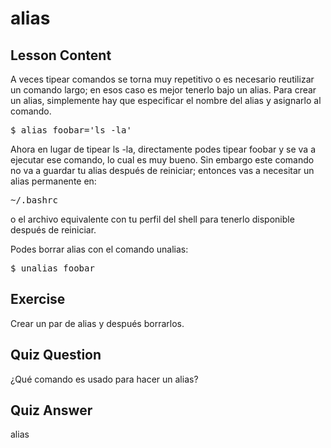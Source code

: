 # alias

## Lesson Content

A veces tipear comandos se torna muy repetitivo o es necesario reutilizar un comando largo; en esos caso es mejor tenerlo bajo un alias. Para crear un alias, simplemente hay que especificar el nombre del alias y asignarlo al comando.

<pre>$ alias foobar='ls -la'</pre>

Ahora en lugar de tipear ls -la, directamente podes tipear foobar y se va a ejecutar ese comando, lo cual es muy bueno. Sin embargo este comando no va a guardar tu alias después de reiniciar; entonces vas a necesitar un alias
permanente en:

<pre>~/.bashrc</pre>

o el archivo equivalente con tu perfil del shell para tenerlo disponible después de reiniciar.

Podes borrar alias con el comando unalias:

<pre>$ unalias foobar</pre>

## Exercise

Crear un par de alias y después borrarlos.

## Quiz Question

¿Qué comando es usado para hacer un alias?

## Quiz Answer

alias
